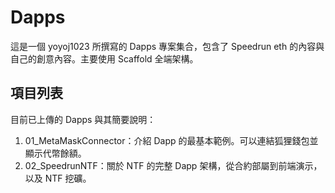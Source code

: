 # Dapps

這是一個 yoyoj1023 所撰寫的 Dapps 專案集合，包含了 Speedrun eth 的內容與自己的創意內容。主要使用 Scaffold 全端架構。

## 項目列表

目前已上傳的 Dapps 與其簡要說明：

1. 01_MetaMaskConnector：介紹 Dapp 的最基本範例。可以連結狐狸錢包並顯示代幣餘額。
2. 02_SpeedrunNTF：關於 NTF 的完整 Dapp 架構，從合約部屬到前端演示，以及 NTF 挖礦。 